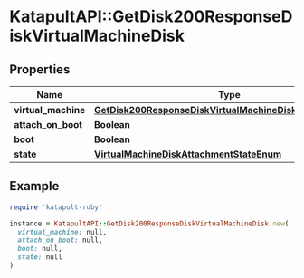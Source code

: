 # KatapultAPI::GetDisk200ResponseDiskVirtualMachineDisk

## Properties

| Name | Type | Description | Notes |
| ---- | ---- | ----------- | ----- |
| **virtual_machine** | [**GetDisk200ResponseDiskVirtualMachineDiskVirtualMachine**](GetDisk200ResponseDiskVirtualMachineDiskVirtualMachine.md) |  | [optional] |
| **attach_on_boot** | **Boolean** |  | [optional] |
| **boot** | **Boolean** |  | [optional] |
| **state** | [**VirtualMachineDiskAttachmentStateEnum**](VirtualMachineDiskAttachmentStateEnum.md) |  | [optional] |

## Example

```ruby
require 'katapult-ruby'

instance = KatapultAPI::GetDisk200ResponseDiskVirtualMachineDisk.new(
  virtual_machine: null,
  attach_on_boot: null,
  boot: null,
  state: null
)
```

